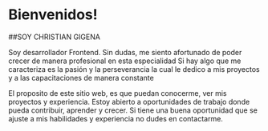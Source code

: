# Bienvenidos!

##SOY CHRISTIAN GIGENA

Soy desarrollador Frontend. Sin dudas, me siento afortunado de poder crecer de manera profesional en esta especialidad
Si hay algo que me caracteriza es la pasión y la perseverancia la cual le dedico a mis proyectos y a las capacitaciones de manera constante

El proposito de este sitio web, es que puedan conocerme, ver mis proyectos y experiencia.
Estoy abierto a oportunidades de trabajo donde pueda contribuir, aprender y crecer. Si tiene una buena oportunidad que se ajuste a mis habilidades y experiencia no dudes en contactarme.

